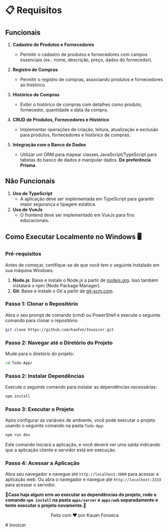 # 📋 Requisitos

## Funcionais
1. **Cadastro de Produtos e Fornecedores**
   - Permitir o cadastro de produtos e fornecedores com campos essenciais (ex.: nome, descrição, preço, dados do fornecedor).
   
2. **Registro de Compras**
   - Permitir o registro de compras, associando produtos e fornecedores ao histórico.
   
3. **Histórico de Compras**
   - Exibir o histórico de compras com detalhes como produto, fornecedor, quantidade e data da compra.

4. **CRUD de Produtos, Fornecedores e Histórico**
   - Implementar operações de criação, leitura, atualização e exclusão para produtos, fornecedores e histórico de compras.

5. **Integração com o Banco de Dados**
   - Utilizar um ORM para mapear classes JavaScript/TypeScript para tabelas do banco de dados e manipular dados. **De preferência Prisma**.

## Não Funcionais
1. **Uso de TypeScript**
   - A aplicação deve ser implementada em TypeScript para garantir maior segurança e tipagem estática.
1. **Uso de VueJs**
   - O frontend deve ser implementado em VueJs para fins educacionais.


## Como Executar Localmente no Windows 🖥️

### Pré-requisitos

Antes de começar, certifique-se de que você tem o seguinte instalado em sua máquina Windows:

1. **Node.js**: Baixe e instale o Node.js a partir de [nodejs.org](https://nodejs.org/). Isso também instalará o npm (Node Package Manager).
2. **Git**: Baixe e instale o Git a partir de [git-scm.com](https://git-scm.com/).

### Passo 1: Clonar o Repositório

Abra o seu prompt de comando (cmd) ou PowerShell e execute o seguinte comando para clonar o repositório:

```bash
git clone https://github.com/kaufon/Invoicer.git
```

### Passo 2: Navegar até o Diretório do Projeto

Mude para o diretório do projeto:

```bash
cd Todo-App/
```

### Passo 2: Instalar Dependências

Execute o seguinte comando para instalar as dependências necessárias:

```bash
npm install
```


### Passo 3: Executar o Projeto

Após configurar as variáveis de ambiente, você pode executar o projeto usando o seguinte comando na pasta `Todo-App`:

```bash
npm run dev
```

Este comando iniciará a aplicação, e você deverá ver uma saída indicando que a aplicação cliente e servidor está em execução.

### Passo 4: Acessar a Aplicação

Abra seu navegador e navegue até `http://localhost:3000` para acessar a aplicação web.
Ou abra o navegador e navegue até `http://localhost:3333` para acessar o servidor.

**🚧Caso haja algum erro ao executar as dependências do projeto, rode o comando `npm install` na pasta `apps/server` e `apps/web` separadamente e tente executar o projeto novamente.🚧**

<p align="center">
  Feito com ❤️ por Kauan Fonseca 
</p>
# Invoicer
